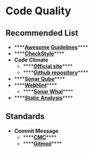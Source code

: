 # Code Quality

## Recommended List

* \*\*\*\*[**Awesome Guidelines**](https://github.com/Kristories/awesome-guidelines)\*\*\*\*
* \*\*\*\*[**CheckStyle**](https://github.com/checkstyle/checkstyle)\*\*\*\*
* **Code Climate**
  * \*\*\*\*[**Official site**](https://codeclimate.com/)\*\*\*\*
  * \*\*\*\*[**Github repository**](https://github.com/codeclimate/codeclimate)\*\*\*\*
* \*\*\*\*[**Sonar Qube**](https://github.com/SonarSource/sonarqube)\*\*\*\*
* \*\*\*\*[**WebHint**](https://webhint.io/)\*\*\*\*
  * \*\*\*\*[**Sonar Whal**](https://blogs.windows.com/msedgedev/2018/04/19/sonarwhal-v1-linting-tool-for-web/)\*\*\*\*
* \*\*\*\*[**Static Analysis**](https://github.com/analysis-tools-dev/static-analysis)\*\*\*\*

## Standards

* **Commit Message**
  * \*\*\*\*[**CMC**](https://github.com/devbrotherhood/cmc)\*\*\*\*
  * \*\*\*\*[**Gitmoji**](https://github.com/carloscuesta/gitmoji)\*\*\*\*

